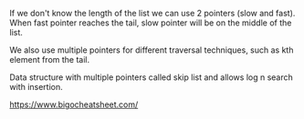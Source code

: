 If we don't know the length of the list we can use 2 pointers (slow and fast). When fast
pointer reaches the tail, slow pointer will be on the middle of the list.

We also use multiple pointers for different traversal techniques, such as kth element from
the tail.

Data structure with multiple pointers called skip list and allows log n search with
insertion.

https://www.bigocheatsheet.com/
